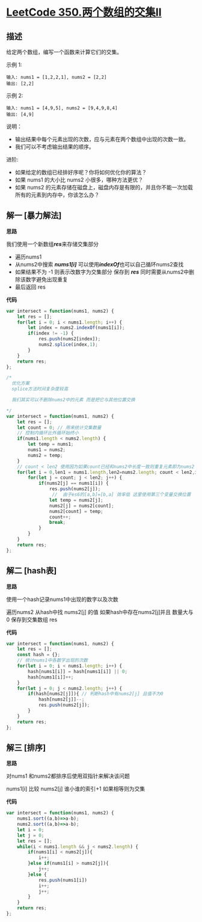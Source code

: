 # [LeetCode 350.两个数组的交集Ⅱ](https://leetcode-cn.com/problems/intersection-of-two-arrays-ii)
## 描述

给定两个数组，编写一个函数来计算它们的交集。

示例 1:
```
输入: nums1 = [1,2,2,1], nums2 = [2,2]
输出: [2,2]
```
示例 2:
```
输入: nums1 = [4,9,5], nums2 = [9,4,9,8,4]
输出: [4,9]
```
说明：

- 输出结果中每个元素出现的次数，应与元素在两个数组中出现的次数一致。
- 我们可以不考虑输出结果的顺序。

进阶:

- 如果给定的数组已经排好序呢？你将如何优化你的算法？
- 如果 nums1 的大小比 nums2 小很多，哪种方法更优？
- 如果 nums2 的元素存储在磁盘上，磁盘内存是有限的，并且你不能一次加载所有的元素到内存中，你该怎么办？

## 解一 [暴力解法]
**思路**

我们使用一个新数组***res***来存储交集部分

- 遍历nums1
- 从nums2中搜索 ***nums1[i]*** 可以使用***indexOf***也可以自己循环nums2查找
- 如果结果不为 -1 则表示改数字为交集部分 保存到 ***res*** 同时需要从nums2中删除该数字避免出现重复
- 最后返回 res

**代码**
```Javascript 
var intersect = function(nums1, nums2) {
    let res = [];
    for(let i = 0; i < nums1.length; i++) {
        let index = nums2.indexOf(nums1[i]);
        if(index != -1) {
            res.push(nums2[index]);
            nums2.splice(index,1);
        }
    }
    return res;
};

/*
  优化方案
  splice方法时间复杂度较高 

  我们其实可以不删除nums2中的元素 而是把它与其他位置交换

*/
var intersect = function(nums1, nums2) {
    let res = [];
    let count = 0; // 用来统计交集数量
    // 控制内循环比外循环始终小
    if(nums1.length < nums2.length) {
        let temp = nums1;
        nums1 = nums2;
        nums2 = temp;
    }
    // count < len2 使用因为如果count已经和nums2中长度一致则重复元素即为nums2 不需要在遍历了
    for(let i = 0,len1 = nums1.length,len2=nums2.length; count < len2,i < len1; i++) { 
        for(let j = count; j < len2; j++) {
            if(nums2[j] == nums1[i]) {
                res.push(nums2[j]);
                 //  由于es6的[a,b]=[b,a] 效率低 这里使用第三个变量交换位置
                let temp = nums2[j];
                nums2[j] = nums2[count];
                nums2[count] = temp;
                count++;
                break;
            }
        }
    }
    return res;
};
```
## 解二 [hash表]
**思路**

使用一个hash记录nums1中出现的数字以及次数

遍历nums2 从hash中找 nums2[j] 的值 如果hash中存在nums2[j]并且 数量大与0 保存到交集数组 res


**代码**
```Javascript 
var intersect = function(nums1, nums2) {
    let res = [];
    const hash = {};
    // 统计nums1中各数字出现的次数
    for(let i = 0; i < nums1.length; i++) {
        hash[nums1[i]] = hash[nums1[i]] || 0;
        hash[nums1[i]]++;
    }
    for(let j = 0; j < nums2.length; j++) {
        if(hash[nums2[j]]){ // 判断hash中有nums2[j] 且值不为0
            hash[nums2[j]]--; 
            res.push(nums2[j]);
        }
    }
    return res;
};
```

## 解三 [排序]
**思路**

对nums1 和nums2都排序后使用双指针来解决该问题

nums1[i] 比较 nums2[j] 谁小谁的索引+1 如果相等则为交集

**代码**
```Javascript 
var intersect = function(nums1, nums2) {
    nums1.sort((a,b)=>a-b);
    nums2.sort((a,b)=>a-b);
    let i = 0;
    let j = 0;
    let res = [];
    while(i < nums1.length && j < nums2.length) {
        if(nums1[i] < nums2[j]){
            i++;
        }else if(nums1[i] > nums2[j]){
            j++;
        }else {
            res.push(nums1[i])
            i++;
            j++;
        }
    }
    return res;
};
```
